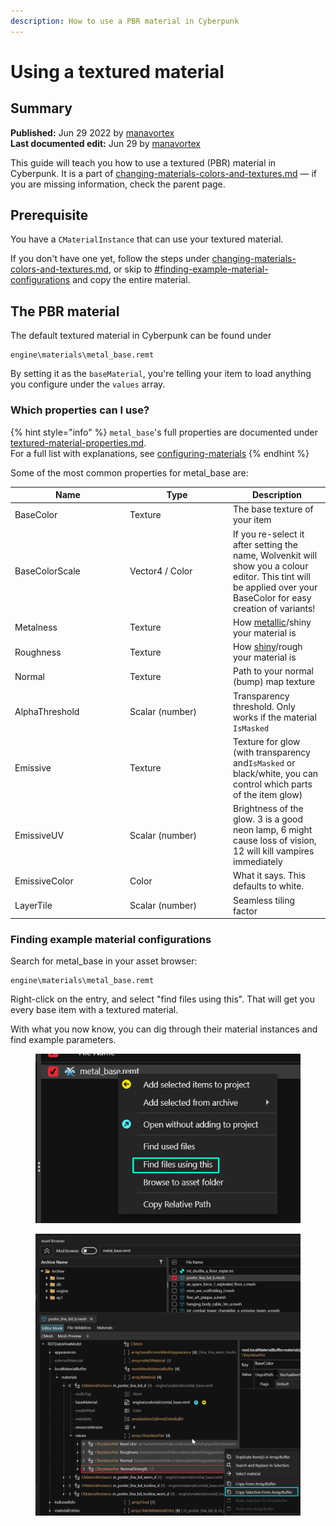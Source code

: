 ```yaml
---
description: How to use a PBR material in Cyberpunk
---
```


# Using a textured material

## Summary <a href="#summary" id="summary"></a>

**Published:** Jun 29 2022 by [manavortex](https://app.gitbook.com/u/NfZBoxGegfUqB33J9HXuCs6PVaC3 "mention")\
**Last documented edit:** Jun 29 by [manavortex](https://app.gitbook.com/u/NfZBoxGegfUqB33J9HXuCs6PVaC3 "mention")

This guide will teach you how to use a textured (PBR) material in Cyberpunk. It is a part of [changing-materials-colors-and-textures.md](../../../../for-mod-creators/modding-guides/items-equipment/editing-existing-items/changing-materials-colors-and-textures.md "mention") — if you are missing information, check the parent page.

## Prerequisite

You have a `CMaterialInstance` that can use your textured material.&#x20;

If you don't have one yet, follow the steps under [changing-materials-colors-and-textures.md](../../../../for-mod-creators/modding-guides/items-equipment/editing-existing-items/changing-materials-colors-and-textures.md "mention"), or skip to [#finding-example-material-configurations](using-a-textured-material.md#finding-example-material-configurations "mention") and copy the entire material.

## The PBR material

The default textured material in Cyberpunk can be found under

```
engine\materials\metal_base.remt
```

By setting it as the `baseMaterial`, you're telling your item to load anything you configure under the `values` array.

### Which properties can I use?

{% hint style="info" %}
`metal_base`'s full properties are documented under [textured-material-properties.md](../../../../for-mod-creators-theory/materials/configuring-materials/textured-material-properties.md "mention"). \
For a full list with explanations, see [configuring-materials](../../../../for-mod-creators-theory/materials/configuring-materials/ "mention")
{% endhint %}

Some of the most common properties for metal\_base are:

<table><thead><tr><th width="170">Name</th><th width="151">Type</th><th>Description</th></tr></thead><tbody><tr><td>BaseColor</td><td>Texture</td><td>The base texture of your item</td></tr><tr><td>BaseColorScale</td><td>Vector4 / Color</td><td>If you re-select it after setting the name, Wolvenkit will show you a colour editor. This tint will be applied over your BaseColor for easy creation of variants!</td></tr><tr><td>Metalness</td><td>Texture</td><td>How <a href="../../../../for-mod-creators-theory/materials/configuring-materials/#roughness-metalness">metallic</a>/shiny your material is</td></tr><tr><td>Roughness</td><td>Texture</td><td>How <a href="../../../../for-mod-creators-theory/materials/configuring-materials/#roughness-metalness">shiny</a>/rough your material is</td></tr><tr><td>Normal</td><td>Texture</td><td>Path to your normal (bump) map texture</td></tr><tr><td>AlphaThreshold</td><td>Scalar (number)</td><td>Transparency threshold. Only works if the material <code>IsMasked</code> </td></tr><tr><td>Emissive</td><td>Texture</td><td>Texture for glow (with transparency and<code>IsMasked</code>  or black/white, you can control which parts of the item glow)</td></tr><tr><td>EmissiveUV</td><td>Scalar (number)</td><td>Brightness of the glow. 3 is a good neon lamp, 6 might cause loss of vision, 12 will kill vampires immediately</td></tr><tr><td>EmissiveColor</td><td>Color</td><td>What it says. This defaults to white.</td></tr><tr><td>LayerTile</td><td>Scalar (number)</td><td>Seamless tiling factor</td></tr></tbody></table>

### Finding example material configurations

Search for metal\_base in your asset browser:

```
engine\materials\metal_base.remt
```

Right-click on the entry, and select "find files using this". That will get you every base item with a textured material.

With what you now know, you can dig through their material instances and find example parameters.

<figure><img src="../../../../.gitbook/assets/find_files_using_this.png" alt=""><figcaption></figcaption></figure>

<figure><img src="../../../../.gitbook/assets/pbr_example_parameters.png" alt=""><figcaption></figcaption></figure>
